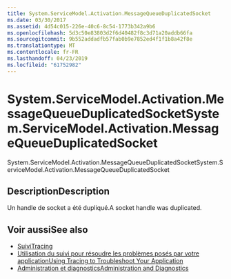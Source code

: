 ```yaml
---
title: System.ServiceModel.Activation.MessageQueueDuplicatedSocket
ms.date: 03/30/2017
ms.assetid: 4d54c015-226e-40c6-8c54-1773b342a9b6
ms.openlocfilehash: 5d3c50e83803d2f6d40482f8c3d71a20addb66fa
ms.sourcegitcommit: 9b552addadfb57fab0b9e7852ed4f1f1b8a42f8e
ms.translationtype: MT
ms.contentlocale: fr-FR
ms.lasthandoff: 04/23/2019
ms.locfileid: "61752982"
---
```

# <a name="systemservicemodelactivationmessagequeueduplicatedsocket"></a><span data-ttu-id="d6cf5-102">System.ServiceModel.Activation.MessageQueueDuplicatedSocket</span><span class="sxs-lookup"><span data-stu-id="d6cf5-102">System.ServiceModel.Activation.MessageQueueDuplicatedSocket</span></span>
<span data-ttu-id="d6cf5-103">System.ServiceModel.Activation.MessageQueueDuplicatedSocket</span><span class="sxs-lookup"><span data-stu-id="d6cf5-103">System.ServiceModel.Activation.MessageQueueDuplicatedSocket</span></span>  
  
## <a name="description"></a><span data-ttu-id="d6cf5-104">Description</span><span class="sxs-lookup"><span data-stu-id="d6cf5-104">Description</span></span>  
 <span data-ttu-id="d6cf5-105">Un handle de socket a été dupliqué.</span><span class="sxs-lookup"><span data-stu-id="d6cf5-105">A socket handle was duplicated.</span></span>  
  
## <a name="see-also"></a><span data-ttu-id="d6cf5-106">Voir aussi</span><span class="sxs-lookup"><span data-stu-id="d6cf5-106">See also</span></span>

- [<span data-ttu-id="d6cf5-107">Suivi</span><span class="sxs-lookup"><span data-stu-id="d6cf5-107">Tracing</span></span>](../../../../../docs/framework/wcf/diagnostics/tracing/index.md)
- [<span data-ttu-id="d6cf5-108">Utilisation du suivi pour résoudre les problèmes posés par votre application</span><span class="sxs-lookup"><span data-stu-id="d6cf5-108">Using Tracing to Troubleshoot Your Application</span></span>](../../../../../docs/framework/wcf/diagnostics/tracing/using-tracing-to-troubleshoot-your-application.md)
- [<span data-ttu-id="d6cf5-109">Administration et diagnostics</span><span class="sxs-lookup"><span data-stu-id="d6cf5-109">Administration and Diagnostics</span></span>](../../../../../docs/framework/wcf/diagnostics/index.md)
